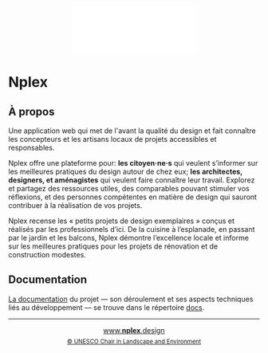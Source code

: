 <picture><source media="(prefers-color-scheme: dark)" srcset="/static/logo-on-dark-animated.svg"><source media="(prefers-color-scheme: light)" srcset="/static/logo-on-light-animated.svg"><div align="center">[<img align="center" alt="Nplex logo" src="/static/logo-on-dark-animated.svg" width="250px" height="auto">](www.nplex.design)</div></picture>

# Nplex

## À propos

Une application web qui met de l'avant la qualité du design et fait connaître les concepteurs et les
artisans locaux de projets accessibles et responsables.

Nplex offre une plateforme pour: **les citoyen·ne·s** qui veulent s’informer sur les meilleures
pratiques du design autour de chez eux; **les architectes, designers, et aménagistes** qui veulent
faire connaître leur travail. Explorez et partagez des ressources utiles, des comparables pouvant
stimuler vos réflexions, et des personnes compétentes en matière de design qui sauront contribuer à
la réalisation de vos projets.

Nplex recense les « petits projets de design exemplaires » conçus et réalisés par les professionnels
d’ici. De la cuisine à l’esplanade, en passant par le jardin et les balcons, Nplex démontre
l’excellence locale et informe sur les meilleures pratiques pour les projets de rénovation et de
construction modestes.

## Documentation

[La documentation](/docs) du projet &mdash; son déroulement et ses aspects techniques liés au
développement &mdash; se trouve dans le répertoire [docs](/docs).

---

<p align="center">
  <a href="www.nplex.design">www.<b>nplex</b>.design</a>
  <br/>
  <sub><a href="https://unesco-studio.umontreal.ca/">&copy; UNESCO Chair in Landscape and Environment</a></sub>
</p>
